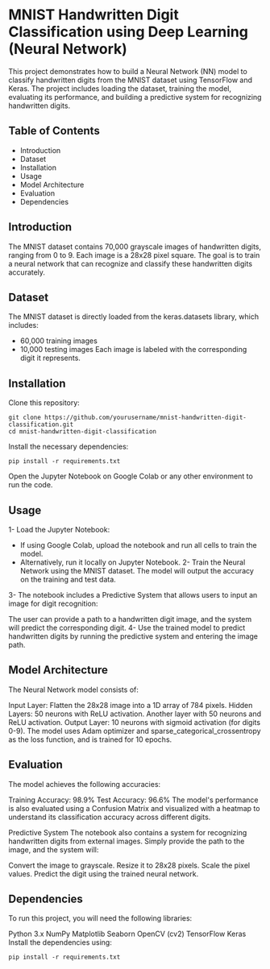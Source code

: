# MNIST Handwritten Digit Classification using Deep Learning (Neural Network)
This project demonstrates how to build a Neural Network (NN) model to classify handwritten digits from the MNIST dataset using TensorFlow and Keras. The project includes loading the dataset, training the model, evaluating its performance, and building a predictive system for recognizing handwritten digits.

## Table of Contents
- Introduction
- Dataset
- Installation
- Usage
- Model Architecture
- Evaluation
- Dependencies

## Introduction
The MNIST dataset contains 70,000 grayscale images of handwritten digits, ranging from 0 to 9. Each image is a 28x28 pixel square. The goal is to train a neural network that can recognize and classify these handwritten digits accurately.

## Dataset
The MNIST dataset is directly loaded from the keras.datasets library, which includes:

- 60,000 training images
- 10,000 testing images
Each image is labeled with the corresponding digit it represents.

## Installation
Clone this repository:

```
git clone https://github.com/yourusername/mnist-handwritten-digit-classification.git
cd mnist-handwritten-digit-classification
```
Install the necessary dependencies:

```
pip install -r requirements.txt
```
Open the Jupyter Notebook on Google Colab or any other environment to run the code.

## Usage
1- Load the Jupyter Notebook:

- If using Google Colab, upload the notebook and run all cells to train the model.
- Alternatively, run it locally on Jupyter Notebook.
2- Train the Neural Network using the MNIST dataset. The model will output the accuracy on the training and test data.

3- The notebook includes a Predictive System that allows users to input an image for digit recognition:

The user can provide a path to a handwritten digit image, and the system will predict the corresponding digit.
4- Use the trained model to predict handwritten digits by running the predictive system and entering the image path.

## Model Architecture
The Neural Network model consists of:

Input Layer: Flatten the 28x28 image into a 1D array of 784 pixels.
Hidden Layers:
50 neurons with ReLU activation.
Another layer with 50 neurons and ReLU activation.
Output Layer: 10 neurons with sigmoid activation (for digits 0-9).
The model uses Adam optimizer and sparse_categorical_crossentropy as the loss function, and is trained for 10 epochs.

## Evaluation
The model achieves the following accuracies:

Training Accuracy: 98.9%
Test Accuracy: 96.6%
The model's performance is also evaluated using a Confusion Matrix and visualized with a heatmap to understand its classification accuracy across different digits.

Predictive System
The notebook also contains a system for recognizing handwritten digits from external images. Simply provide the path to the image, and the system will:

Convert the image to grayscale.
Resize it to 28x28 pixels.
Scale the pixel values.
Predict the digit using the trained neural network.
## Dependencies
To run this project, you will need the following libraries:

Python 3.x
NumPy
Matplotlib
Seaborn
OpenCV (cv2)
TensorFlow
Keras
Install the dependencies using:

```
pip install -r requirements.txt
```


